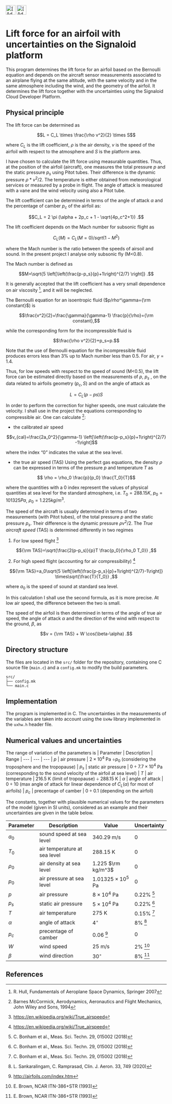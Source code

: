 [<img src="https://assets.signaloid.io/add-to-signaloid-cloud-logo-dark-v6.png#gh-dark-mode-only" alt="[Add to signaloid.io]" height="30">](https://signaloid.io/repositories?connect=https://github.com/signaloid/Signaloid-Demo-General-C#gh-dark-mode-only)
[<img src="https://assets.signaloid.io/add-to-signaloid-cloud-logo-light-v6.png#gh-light-mode-only" alt="[Add to signaloid.io]" height="30">](https://signaloid.io/repositories?connect=https://github.com/signaloid/Signaloid-Demo-General-C#gh-light-mode-only)

# Lift force for an airfoil with uncertainties on the Signaloid platform
This program determines the lift force for an airfoil based on the Bernoulli equation and depends on the aircraft sensor measurements associated to an airplane flying at the same altitude, with the same velocity and in the same atmosphere including the wind, and the geometry of the airfoil. It determines the lift force together with the uncertainties using the Signaloid Cloud Developer Platform.

## Physical principle
The lift force can be determined as

$$L = C_L \times \frac{\rho v^2}{2} \times S$$

where $C_L$ is the lift coefficient, $\rho$ is the air density, $v$ is the speed of the airfoil with respect to the atmosphere and $S$ is the platform area.

I have chosen to calculate the lift force using measurable quantities. Thus, at the position of the airfoil (aircraft), one measures the total pressure $p$ and the static pressure $p_s$ using Pitot tubes. Their difference is the dynamic pressure $\rho*v^2/2$. The temperature is either obtained from meteorological services or measured by a probe in flight. The angle of attack is measured with a vane and the wind velocity using also a Pitot tube.

The lift coefficient can be determined in terms of the angle of attack $\alpha$ and the percentage of camber $p_c$ of the airfoil as:

$$C_L = 2 \pi (\alpha + 2p_c + 1 - \sqrt{4p_c^2+1})  .$$

The lift coefficient depends on the Mach number for subsonic flight as

$$C_L(M)= C_L(M=0)/sqrt(1-M^2)$$

where the Mach number is the ratio between the speeds of airsoil and sound. In the present project I analyse only subsonic fly (M<0.8).

The Mach number is defined as

$$M=\sqrt{5 \left[\left(\frac{p-p_s}{p}+1\right)^{2/7} \right]} .$$

It is generally accepted that the lift coefficient has a very small dependence on air viscosity [^0], and it will be neglected. 

The Bernoulli equation for an isoentropic fluid ($p/rho^\gamma={\rm constant}$) is

$$\frac{v^2}{2}+\frac{\gamma}{\gamma-1} \frac{p}{\rho}={\rm constant},$$

while the corresponding form for the incompressible fluid is

$$\frac{\rho v^2}{2}+p_s=p.$$

Note that the use of Bernoulli equation for the incompressible fluid produces errors less than 3% up to Mach number less than 0.5. For air, $\gamma=1.4$.

Thus, for low speeds with respect to the speed of sound (M<0.5), the lift force can be estimated directly based on the measurements of $p$, $p_s$ , on the data related to airfoils geometry $(p_c, S)$ and on the angle of attack as

$$L=C_L(p-ps)S$$

In order to perform the correction for higher speeds, one must calculate the velocity. 
I shall use in the project the equations corresponding to compressible air.
One can calculate [^0a]:
- the calibrated air speed 

$$v_{cal}=\frac{2a_0^2}{\gamma-1} \left[\left(\frac{p-p_s}{p}+1\right)^{2/7} -1\right]$$

where the index “0” indicates the value at the sea level.

- the true air speed (TAS)
Using the perfect gas equations, the density $\rho$ can be expressed in terms of the pressure $p$ and temperature $T$ as

$$ \rho = \rho_0 \frac{p}{p_0} \frac{T_0}{T}$$

where the quantities with a 0 index represent the values of physical quantities at sea level for the standard atmosphere, i.e. $T_0 = 288.15 K$, $p_0=101325 Pa$, $\rho_0=1.225 kg/m^3$.

The speed of the aircraft is usually determined in terms of two measurements (with Pitot tubes), of the total pressure $p$ and the static pressure $p_s$. Their difference is the dynamic pressure $\rho v^2/2$. The *True aircraft speed* (TAS) is determined differently in two regimes
1) For low speed flight [^1]

$${\rm TAS}=\sqrt{\frac{2(p-p_s)}{p}T \frac{p_0}{\rho_0 T_0}} ,$$

2) For high speed flight (accounting for air compressibility) [^1]

$${\rm TAS}=a_0\sqrt{5 \left[\left(\frac{p-p_s}{p}+1\right)^{2/7}-1\right]} \times\sqrt{\frac{T}{T_0}} ,$$

where $a_0$ is the speed of sound at standard sea level.

In this calculation I shall use the second formula, as it is more precise. At low air speed, the difference between the two is small.

The speed of the airfoil is then determined in terms of the angle of true air speed, the angle of attack $\alpha$ and the direction of the wind with respect to the ground, $\beta$, as

$$v = {\rm TAS} + W \cos(\beta-\alpha)  .$$


## Directory structure
The files are located in the `src/` folder for the repository, containing one C source file (`main.c`) and a `config.mk` to modify the build parameters.
```
src/
├── config.mk
└── main.c
```


## Implementation
The program is implemented in C. The uncertainties in the measurements of the variables are taken into account using the `UxHw` library implemented in the `uxhw.h` header file.
## Numerical values and uncertainties

The range of variation of the parameters is
| Parameter | Description | Range
| --- | --- | --- 
| $p$ | air pressure  | $2 \times 10^4$ Pa $\div p_0$ (considering the troposphere and the tropopause)
| $p_s$ | static air pressure  | $0 \div 7.7 \times 10^4$ Pa (corresponding to the sound velocity of the airfoil at sea level)
| $T$ | air temperature | 216.5 K (limit of tropopause) $\div$ 288.15 K 
| $\alpha$ | angle of attack | $0 \div 10$ (max angle of attack for linear dependence of $C_L(\alpha)$ for most of airfoils)
| $p_c$ | precentage of camber | $0 \div 0.1$ (depending on the airfoil)

The constants, together with plausible numerical values for the parameters of the model (given in SI units), considered as an example and their uncertainties are given in the table below.

| Parameter | Description | Value | Uncertainty
| --- | --- | --- | ---
| $a_0$ | sound speed at sea level | 340.29 m/s | 0
| $T_0$ | air temperature at sea level | 288.15 K | 0
| $\rho_0$ | air density at sea level | 1.225 $\rm kg/m^3$ | 0
| $p_0$ | air pressure at sea level | $1.01325 \times 10^5$ Pa | 0
| $p$ | air pressure  | $8 \times 10^4$ Pa | $0.22$% [^2]
| $p_s$ | static air pressure  | $5 \times 10^4$ Pa | $0.22$% [^2]
| $T$ | air temperature | 275 K |  $0.15$% [^2]
| $\alpha$ | angle of attack | $4^{\circ}$ | 8% [^3]
| $p_c$ | precentage of camber | 0.06 [^4] | 0 
| $W$ | wind speed | 25 m/s | 2% [^5]
| $\beta$ | wind direction | $30^{\circ}$ | 8% [^5]


## References
[^0]: R. Hull, Fundamentals of Aeroplane Space Dynamics, Springer 2007
[^0a]: Barnes McCormick, Aerodynamics, Aeronautics and Flight Mechanics, John Wiley and Sons, 1994
[^1]: https://en.wikipedia.org/wiki/True_airspeed
[^2]: C. Bonham et al., Meas. Sci. Techn. 29, 015002 (2018)
[^3]: L. Sankaralingam, C. Ramprasad, Clin. J. Aeron. 33, 749 (2020)
[^4]: http://airfoils.com/index.htm
[^5]: E. Brown, NCAR ITN-386+STR (1993) 
